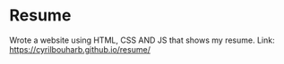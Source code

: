 # Resume
Wrote a website using HTML, CSS AND JS that shows my resume.
Link: https://cyrilbouharb.github.io/resume/

